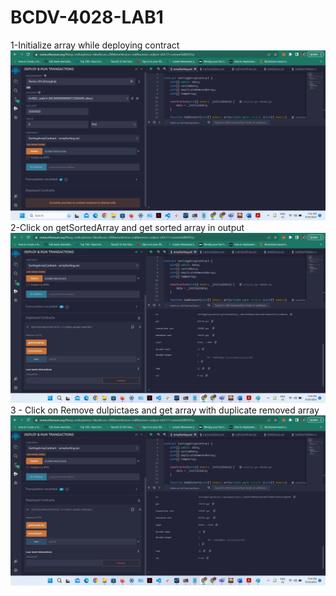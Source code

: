 # BCDV-4028-LAB1
1-Initialize array while deploying contract 
![](array1.png)
2-Click on getSortedArray and get sorted array in output
![](array2.png)
3 - Click on Remove dulpictaes and get array with duplicate removed array
![](array3.png)
